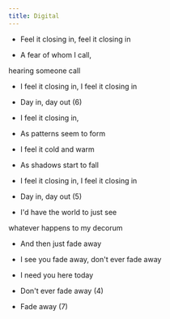 ```yaml
---
title: Digital
---
```


- Feel it closing in, feel it closing in

- A fear of whom I call,

hearing someone call

- I feel it closing in, I feel it closing in

- Day in, day out (6)



- I feel it closing in,

- As patterns seem to form

- I feel it cold and warm

- As shadows start to fall

- I feel it closing in, I feel it closing in

- Day in, day out (5)



- I'd have the world to just see

whatever happens to my decorum

- And then just fade away

- I see you fade away, don't ever fade away

- I need you here today

- Don't ever fade away (4)

- Fade away (7)







